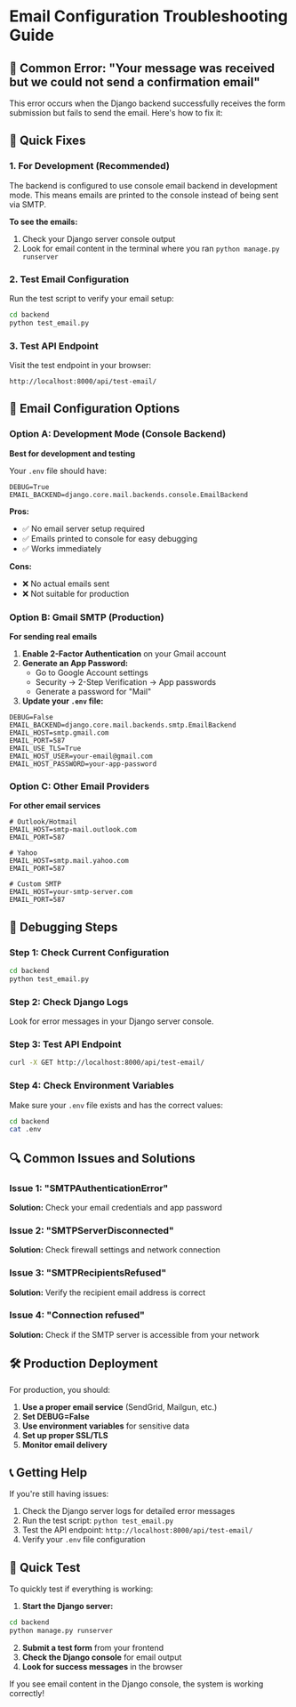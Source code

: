 # Email Configuration Troubleshooting Guide

## 🚨 Common Error: "Your message was received but we could not send a confirmation email"

This error occurs when the Django backend successfully receives the form submission but fails to send the email. Here's how to fix it:

## 🔧 Quick Fixes

### 1. **For Development (Recommended)**
The backend is configured to use console email backend in development mode. This means emails are printed to the console instead of being sent via SMTP.

**To see the emails:**
1. Check your Django server console output
2. Look for email content in the terminal where you ran `python manage.py runserver`

### 2. **Test Email Configuration**
Run the test script to verify your email setup:

```bash
cd backend
python test_email.py
```

### 3. **Test API Endpoint**
Visit the test endpoint in your browser:
```
http://localhost:8000/api/test-email/
```

## 📧 Email Configuration Options

### Option A: Development Mode (Console Backend)
**Best for development and testing**

Your `.env` file should have:
```env
DEBUG=True
EMAIL_BACKEND=django.core.mail.backends.console.EmailBackend
```

**Pros:**
- ✅ No email server setup required
- ✅ Emails printed to console for easy debugging
- ✅ Works immediately

**Cons:**
- ❌ No actual emails sent
- ❌ Not suitable for production

### Option B: Gmail SMTP (Production)
**For sending real emails**

1. **Enable 2-Factor Authentication** on your Gmail account
2. **Generate an App Password:**
   - Go to Google Account settings
   - Security → 2-Step Verification → App passwords
   - Generate a password for "Mail"
3. **Update your `.env` file:**
```env
DEBUG=False
EMAIL_BACKEND=django.core.mail.backends.smtp.EmailBackend
EMAIL_HOST=smtp.gmail.com
EMAIL_PORT=587
EMAIL_USE_TLS=True
EMAIL_HOST_USER=your-email@gmail.com
EMAIL_HOST_PASSWORD=your-app-password
```

### Option C: Other Email Providers
**For other email services**

```env
# Outlook/Hotmail
EMAIL_HOST=smtp-mail.outlook.com
EMAIL_PORT=587

# Yahoo
EMAIL_HOST=smtp.mail.yahoo.com
EMAIL_PORT=587

# Custom SMTP
EMAIL_HOST=your-smtp-server.com
EMAIL_PORT=587
```

## 🐛 Debugging Steps

### Step 1: Check Current Configuration
```bash
cd backend
python test_email.py
```

### Step 2: Check Django Logs
Look for error messages in your Django server console.

### Step 3: Test API Endpoint
```bash
curl -X GET http://localhost:8000/api/test-email/
```

### Step 4: Check Environment Variables
Make sure your `.env` file exists and has the correct values:

```bash
cd backend
cat .env
```

## 🔍 Common Issues and Solutions

### Issue 1: "SMTPAuthenticationError"
**Solution:** Check your email credentials and app password

### Issue 2: "SMTPServerDisconnected"
**Solution:** Check firewall settings and network connection

### Issue 3: "SMTPRecipientsRefused"
**Solution:** Verify the recipient email address is correct

### Issue 4: "Connection refused"
**Solution:** Check if the SMTP server is accessible from your network

## 🛠️ Production Deployment

For production, you should:

1. **Use a proper email service** (SendGrid, Mailgun, etc.)
2. **Set DEBUG=False**
3. **Use environment variables** for sensitive data
4. **Set up proper SSL/TLS**
5. **Monitor email delivery**

## 📞 Getting Help

If you're still having issues:

1. Check the Django server logs for detailed error messages
2. Run the test script: `python test_email.py`
3. Test the API endpoint: `http://localhost:8000/api/test-email/`
4. Verify your `.env` file configuration

## 🎯 Quick Test

To quickly test if everything is working:

1. **Start the Django server:**
```bash
cd backend
python manage.py runserver
```

2. **Submit a test form** from your frontend
3. **Check the Django console** for email output
4. **Look for success messages** in the browser

If you see email content in the Django console, the system is working correctly! 